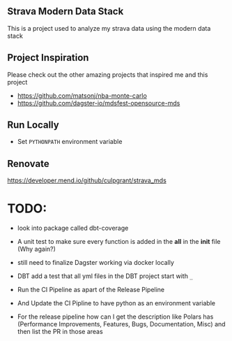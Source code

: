 ## Strava Modern Data Stack
This is a project used to analyze my strava data using the modern data stack

## Project Inspiration
Please check out the other amazing projects that inspired me and this project
- https://github.com/matsonj/nba-monte-carlo
- https://github.com/dagster-io/mdsfest-opensource-mds

## Run Locally
- Set `PYTHONPATH` environment variable

## Renovate
https://developer.mend.io/github/culpgrant/strava_mds

# TODO:
- look into package called dbt-coverage
- A unit test to make sure every function is added in the __all__ in the __init__ file (Why again?)

- still need to finalize Dagster working via docker locally
- DBT add a test that all yml files in the DBT project start with `_`
- Run the CI Pipeline as apart of the Release Pipeline
- And Update the CI Pipline to have python as an environment variable

- For the release pipeline how can I get the description like Polars has (Performance Improvements, Features, Bugs, Documentation, Misc) and then list the PR in those areas
